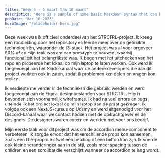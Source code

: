 ```yaml
---
title: "Week 4 - 6 maart t/m 10 maart"
description: "Here is a sample of some basic Markdown syntax that can be used when writing Markdown content in Astro."
pubDate: "Mar 10 2023"
heroImage: "/placeholder-hero.jpg"
---
```


Deze week was ik officieel onderdeel van het STRCTRL-project. Ik kreeg een rondleiding door het repository en leerde meer over de gebruikte technologieën, waaronder de t3-stack. Het project was al voor ongeveer 50% af en mijn taak was om een prototype te bouwen, waarbij functionaliteit het belangrijkste was. Ik begon met het uitchecken van het repo en probeerde het lokaal op mijn laptop te laten werken. Ook werd ik toegevoegd aan het Slack-kanaal waar de andere developers die aan dit project werkten ook in zaten, zodat ik problemen kon delen en vragen kon stellen.

Ik verdiepte me verder in de technieken die gebruikt werden en werd toegevoegd aan de Figma-designbestanden voor STRCTRL. Hierin bevonden zich voornamelijk wireframes. Ik had na veel errors en bugs uiteindelijk het project lokaal op mijn laptop aan de praat gekregen. Ik volgde ook een NextJS-cursus op Udemy en werd uitgenodigd voor het Discord-kanaal waar we contact hadden met de opdrachtgever en de designers. De designers waren extern en werkten niet voor ons bedrijf.

Mijn eerste taak voor dit project was om de accordion menu-component te verbeteren. Ik zorgde ervoor dat het verschillende props kon aannemen, zoals een title-prop die ofwel een heading of een button kon zijn. Ik voerde ook kleine veranderingen aan in de stijl, zoals meer spacing tussen de children en een scrollbar die verschijnt wanneer de accordion te lang wordt.
